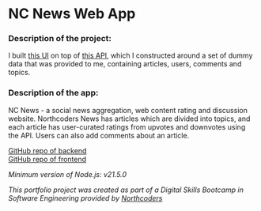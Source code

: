 # NC News Web App

### Description of the project:

I built [this UI](https://zoleegncnews.netlify.app/) on top of [this API](https://be-project-7l6i.onrender.com/api), which I constructed around a set of dummy data that was provided to me, containing articles, users, comments and topics.

### Description of the app:

NC News - a social news aggregation, web content rating and discussion website. Northcoders News has articles which are divided into topics, and each article has user-curated ratings from upvotes and downvotes using the API. Users can also add comments about an article.

[GitHub repo of backend](https://github.com/ZoleeG/be_project)<br>
[GitHub repo of frontend](https://github.com/ZoleeG/frontend_project)
<br>
  
 *Minimum version of Node.js: v21.5.0* <br>

 *This portfolio project was created as part of a Digital Skills Bootcamp in Software Engineering provided by [Northcoders](https://northcoders.com/)*
